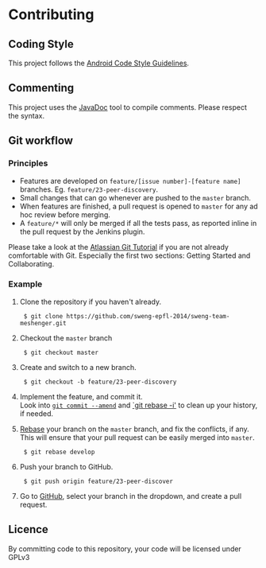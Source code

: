 # Contributing	

## Coding Style

This project follows the [Android Code Style Guidelines](http://source.android.com/source/code-style.html).

## Commenting

This project uses the [JavaDoc](http://www.oracle.com/technetwork/java/javase/tech/index-137868.html) tool to compile comments. Please respect the syntax.

## Git workflow

### Principles

- Features are developed on `feature/[issue number]-[feature name]` branches. Eg. `feature/23-peer-discovery`.
- Small changes that can go whenever are pushed to the `master` branch.
- When features are finished, a pull request is opened to `master` for any ad hoc review before merging.
- A `feature/*` will only be merged if all the tests pass, as reported inline in the pull request by the Jenkins plugin.

Please take a look at the [Atlassian Git Tutorial](https://www.atlassian.com/git/tutorials/) if you are not already comfortable with Git. Especially the first two sections: Getting Started and Collaborating.

### Example

1. Clone the repository if you haven't already.

        $ git clone https://github.com/sweng-epfl-2014/sweng-team-meshenger.git
    
2. Checkout the `master` branch

        $ git checkout master
    
3. Create and switch to a new branch.
 
        $ git checkout -b feature/23-peer-discovery

4. Implement the feature, and commit it.  
   Look into [`git commit --amend`](https://www.atlassian.com/git/tutorials/rewriting-history/git-commit--amend) and [`git rebase -i'](https://www.atlassian.com/git/tutorials/rewriting-history/git-rebase-i) to clean up your history, if needed.

5. [Rebase](https://www.atlassian.com/git/tutorials/rewriting-history/git-rebase) your branch on the `master` branch, and fix the conflicts, if any.  
    This will ensure that your pull request can be easily merged into `master`.

        $ git rebase develop
        
6. Push your branch to GitHub.

        $ git push origin feature/23-peer-discover

7. Go to [GitHub](https://github.com/sweng-epfl-2014/sweng-team-meshenger/), select your branch in the dropdown, and create a pull request.

## Licence

By committing code to this repository, your code will be licensed under GPLv3
